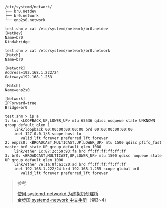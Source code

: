 ```
/etc/systemd/network/
├── br0.netdev
├── br0.network
└── enp2s0.network
```

```
test.shm > cat /etc/systemd/network/br0.netdev 
[NetDev]
Name=br0
Kind=bridge
```

```
test.shm > cat /etc/systemd/network/br0.network 
[Match]
Name=br0

[Network]
Address=192.168.1.222/24
Gateway=192.168.1.253
```

```
[Match]
Name=enp2s0

[Network]
IPForward=true
Bridge=br0
```

```
test.shm > ip a
1: lo: <LOOPBACK,UP,LOWER_UP> mtu 65536 qdisc noqueue state UNKNOWN group default qlen 1
    link/loopback 00:00:00:00:00:00 brd 00:00:00:00:00:00
    inet 127.0.0.1/8 scope host lo
       valid_lft forever preferred_lft forever
2: enp2s0: <BROADCAST,MULTICAST,UP,LOWER_UP> mtu 1500 qdisc pfifo_fast master br0 state UP group default qlen 1000
    link/ether 1c:87:2c:59:93:fa brd ff:ff:ff:ff:ff:ff
3: br0: <BROADCAST,MULTICAST,UP,LOWER_UP> mtu 1500 qdisc noqueue state UP group default qlen 1000
    link/ether 7e:1a:8f:a1:20:ad brd ff:ff:ff:ff:ff:ff
    inet 192.168.1.222/24 brd 192.168.1.255 scope global br0
       valid_lft forever preferred_lft forever
```

> 参考
>
> [使用 systemd-networkd 为虚拟机创建桥](https://major.io/2015/03/26/creating-a-bridge-for-virtual-machines-using-systemd-networkd/)  
> [金步国 systemd-network 中文手册](http://www.jinbuguo.com/systemd/systemd.network.html)（**例3~4**）
